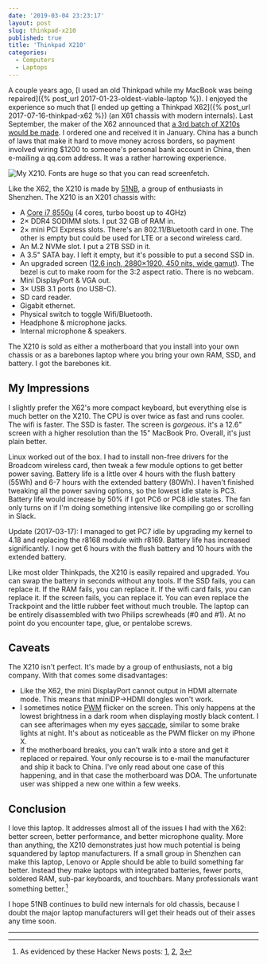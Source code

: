 ```yaml
---
date: '2019-03-04 23:23:17'
layout: post
slug: thinkpad-x210
published: true
title: 'Thinkpad X210'
categories:
  - Computers
  - Laptops
---
```


A couple years ago, [I used an old Thinkpad while my MacBook was being repaired]({% post_url 2017-01-23-oldest-viable-laptop %}). I enjoyed the experience so much that [I ended up getting a Thinkpad X62]({% post_url 2017-07-16-thinkpad-x62 %}) (an X61 chassis with modern internals). Last September, the maker of the X62 announced that [a 3rd batch of X210s would be made](https://www.facebook.com/lcdfans/posts/2144170785850022). I ordered one and received it in January. China has a bunch of laws that make it hard to move money across borders, so payment involved wiring $1200 to someone's personal bank account in China, then e-mailing a qq.com address. It was a rather harrowing experience.

![My X210. Fonts are huge so that you can read screenfetch.](/images/x210.jpg)

Like the X62, the X210 is made by [51NB](https://www.facebook.com/lcdfans), a group of enthusiasts in Shenzhen. The X210 is an X201 chassis with:

- A [Core i7 8550u](https://ark.intel.com/products/122589/Intel-Core-i7-8550U-Processor-8M-Cache-up-to-4-00-GHz-) (4 cores, turbo boost up to 4GHz)
- 2× DDR4 SODIMM slots. I put 32 GB of RAM in.
- 2× mini PCI Express slots. There's an 802.11/Bluetooth card in one. The other is empty but could be used for LTE or a second wireless card.
- An M.2 NVMe slot. I put a 2TB SSD in it.
- A 3.5" SATA bay. I left it empty, but it's possible to put a second SSD in.
- An upgraded screen ([12.6 inch, 2880×1920, 450 nits, wide gamut](http://www.panelook.com/NV126A1M-N52_BOE_12.6_LCM_overview_28762.html)). The bezel is cut to make room for the 3:2 aspect ratio. There is no webcam.
- Mini DisplayPort & VGA out.
- 3× USB 3.1 ports (no USB-C).
- SD card reader.
- Gigabit ethernet.
- Physical switch to toggle Wifi/Bluetooth.
- Headphone & microphone jacks.
- Internal microphone & speakers.

The X210 is sold as either a motherboard that you install into your own chassis or as a barebones laptop where you bring your own RAM, SSD, and battery. I got the barebones kit.


## My Impressions

I slightly prefer the X62's more compact keyboard, but everything else is much better on the X210. The CPU is over twice as fast and runs cooler. The wifi is faster. The SSD is faster. The screen is *gorgeous*. it's a 12.6" screen with a higher resolution than the 15" MacBook Pro. Overall, it's just plain better.

Linux worked out of the box. I had to install non-free drivers for the Broadcom wireless card, then tweak a few module options to get better power saving. Battery life is a little over 4 hours with the flush battery (55Wh) and 6-7 hours with the extended battery (80Wh). I haven't finished tweaking all the power saving options, so the lowest idle state is PC3. Battery life would increase by 50% if I got PC6 or PC8 idle states. The fan only turns on if I'm doing something intensive like compiling go or scrolling in Slack.

Update (2017-03-17): I managed to get PC7 idle by upgrading my kernel to 4.18 and replacing the r8168 module with r8169. Battery life has increased significantly. I now get 6 hours with the flush battery and 10 hours with the extended battery.

Like most older Thinkpads, the X210 is easily repaired and upgraded. You can swap the battery in seconds without any tools. If the SSD fails, you can replace it. If the RAM fails, you can replace it. If the wifi card fails, you can replace it. If the screen fails, you can replace it. You can even replace the Trackpoint and the little rubber feet without much trouble. The laptop can be entirely disassembled with two Philips screwheads (\#0 and \#1). At no point do you encounter tape, glue, or pentalobe screws.


## Caveats

The X210 isn't perfect. It's made by a group of enthusiasts, not a big company. With that comes some disadvantages:

- Like the X62, the mini DisplayPort cannot output in HDMI alternate mode. This means that miniDP&rarr;HDMI dongles won't work.
- I sometimes notice [PWM](https://en.wikipedia.org/wiki/Pulse-width_modulation) flicker on the screen. This only happens at the lowest brightness in a dark room when displaying mostly black content. I can see afterimages when my eyes [saccade](https://en.wikipedia.org/wiki/Saccade), similar to some brake lights at night. It's about as noticeable as the PWM flicker on my iPhone X.
- If the motherboard breaks, you can't walk into a store and get it replaced or repaired. Your only recourse is to e-mail the manufacturer and ship it back to China. I've only read about one case of this happening, and in that case the motherboard was DOA. The unfortunate user was shipped a new one within a few weeks.


## Conclusion

I love this laptop. It addresses almost all of the issues I had with the X62: better screen, better performance, and better microphone quality. More than anything, the X210 demonstrates just how much potential is being squandered by laptop manufacturers. If a small group in Shenzhen can make this laptop, Lenovo or Apple should be able to build something far better. Instead they make laptops with integrated batteries, fewer ports, soldered RAM, sub-par keyboards, and touchbars. Many professionals want something better.[^hn]

I hope 51NB continues to build new internals for old chassis, because I doubt the major laptop manufacturers will get their heads out of their asses any time soon.

---

[^hn]: As evidenced by these Hacker News posts: [1](https://news.ycombinator.com/item?id=19246406), [2](https://news.ycombinator.com/item?id=15274644), [3](https://news.ycombinator.com/item?id=19413436)

